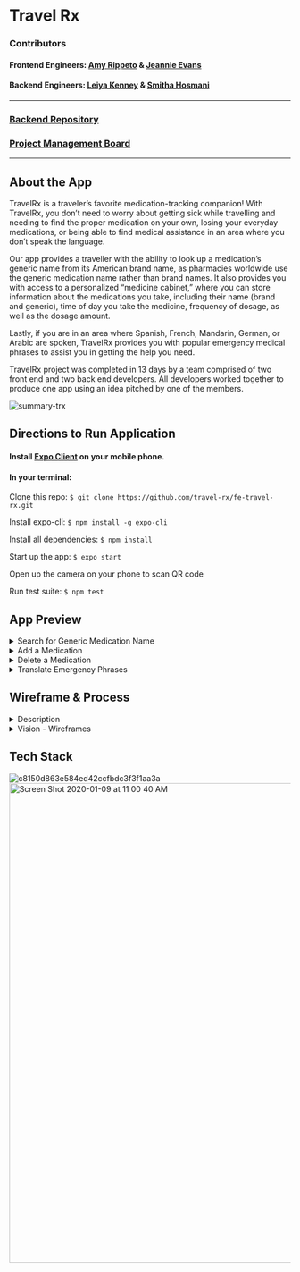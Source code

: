 # Travel Rx

### Contributors
#### Frontend Engineers: [Amy Rippeto](https://github.com/aripp2) & [Jeannie Evans](https://github.com/jmevans0211)

#### Backend Engineers: [Leiya Kenney](https://github.com/leiyakenney) & [Smitha Hosmani](https://github.com/hsmitha26)

***

### [Backend Repository](https://github.com/travel-rx/flask-travel-rx)

### [Project Management Board](https://github.com/orgs/travel-rx/projects/1)

***

## About the App
TravelRx is a traveler’s favorite medication-tracking companion! With TravelRx, you don’t need to worry about getting sick while travelling and needing to find the proper medication on your own, losing your everyday medications, or being able to find medical assistance in an area where you don’t speak the language.

Our app provides a traveller with the ability to look up a medication’s generic name from its American brand name, as pharmacies worldwide use the generic medication name rather than brand names. It also provides you with access to a personalized “medicine cabinet,” where you can store information about the medications you take, including their name (brand and generic), time of day you take the medicine, frequency of dosage, as well as the dosage amount.

Lastly, if you are in an area where Spanish, French, Mandarin, German, or Arabic are spoken, TravelRx provides you with popular emergency medical phrases to assist you in getting the help you need.

TravelRx project was completed in 13 days by a team comprised of two front end and two back end developers. All developers worked together to produce one app using an idea pitched by one of the members.

![summary-trx](https://user-images.githubusercontent.com/48900496/72025392-3b6ee400-3235-11ea-917f-8a80c1f51175.gif)

## Directions to Run Application

#### Install [Expo Client](https://expo.io/dashboard/jeannieevans) on your mobile phone.

#### In your terminal: 

Clone this repo: `$ git clone https://github.com/travel-rx/fe-travel-rx.git`

Install expo-cli: `$ npm install -g expo-cli`

Install all dependencies: `$ npm install`

Start up the app: `$ expo start`

Open up the camera on your phone to scan QR code

Run test suite: `$ npm test`


## App Preview
<details>
<summary>Search for Generic Medication Name</summary>
  <img src = "https://user-images.githubusercontent.com/48900496/72026035-5b9fa280-3237-11ea-88e6-0bd18a376d34.gif" />

</details>

<details>
<summary>Add a Medication</summary>
<img src="https://user-images.githubusercontent.com/48900496/72026501-e208b400-3238-11ea-954f-cd89a7f13ae4.gif" />
</details>

<details>
<summary>Delete a Medication</summary>
  <img src="https://user-images.githubusercontent.com/48900496/72025983-2e52f480-3237-11ea-97a1-e0a3fc46e2e6.gif" />
</details>

<details>
<summary>Translate Emergency Phrases</summary>
<img src="https://user-images.githubusercontent.com/48900496/72026251-17f96880-3238-11ea-84cc-ad8c91a4df98.gif" />
</details>



## Wireframe & Process

<details>
  <summary>Description</summary>
  Throughout the course of this project we took a very collaborative approach. We frequently met, starting with standups, and paired to not only have another set of eyes on the code, but to support each other in our individual learning goals. Initially, we began with wireframing and the vision. With our vision and basic wireframes in mind, we began learning React Native and creating more complex wireframes with the program, inVision Studio. With more knowledge of React Native we began coding and remained flexible with the features present on the application. In the end we were able to sucessfully implement the endpoints created by our backend team as well as create the Emergency Translations feature independently. inVision - Wireframes below for visuals.
</details>

<details>
  <summary>Vision - Wireframes</summary>
  
  ![IMG_2702](https://user-images.githubusercontent.com/48900496/72034912-9d3e4680-3253-11ea-9f59-7d0ad75dc18f.PNG)
  
  ![IMG_2701](https://user-images.githubusercontent.com/48900496/72034910-9ca5b000-3253-11ea-830b-4fee80c9d5c4.PNG)
  
  <img width="874" alt="Screen Shot 2020-01-08 at 12 09 53 AM" src="https://user-images.githubusercontent.com/44537724/72040643-6d4c6e80-3266-11ea-9dc2-e1587aae9fbe.png">
  
</details>

## Tech Stack

![c8150d863e584ed42ccfbdc3f3f1aa3a](https://user-images.githubusercontent.com/48900496/72027736-59d8dd80-323d-11ea-8a96-3887ea5750b1.jpg)
<img width="859" alt="Screen Shot 2020-01-09 at 11 00 40 AM" src="https://user-images.githubusercontent.com/44537724/72092336-57bf5f00-32cf-11ea-81c2-5debeac5da13.png">
